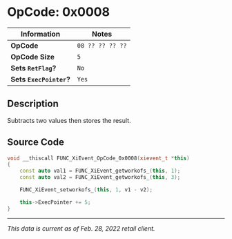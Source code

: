 # OpCode: 0x0008

| Information               | Notes |
|---                        |---    |
| **OpCode**                | `08 ?? ?? ?? ??` |
| **OpCode Size**           | `5`   |
| **Sets `RetFlag`?**       | `No`  |
| **Sets `ExecPointer`?**   | `Yes` |

## Description

Subtracts two values then stores the result.

## Source Code

```cpp
void __thiscall FUNC_XiEvent_OpCode_0x0008(xievent_t *this)
{
    const auto val1 = FUNC_XiEvent_getworkofs_(this, 1);
    const auto val2 = FUNC_XiEvent_getworkofs_(this, 3);

    FUNC_XiEvent_setworkofs_(this, 1, v1 - v2);

    this->ExecPointer += 5;
}
```

---

_This data is current as of Feb. 28, 2022 retail client._